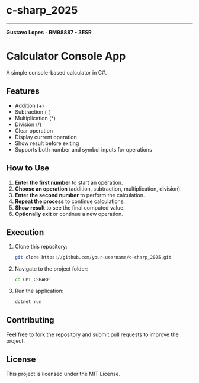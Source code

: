 # c-sharp_2025
---
**Gustavo Lopes - RM98887 - 3ESR**

# Calculator Console App

A simple console-based calculator in C#.

## Features
- Addition (+)
- Subtraction (-)
- Multiplication (*)
- Division (/)
- Clear operation
- Display current operation
- Show result before exiting
- Supports both number and symbol inputs for operations

## How to Use
1. **Enter the first number** to start an operation.
2. **Choose an operation** (addition, subtraction, multiplication, division).
3. **Enter the second number** to perform the calculation.
4. **Repeat the process** to continue calculations.
5. **Show result** to see the final computed value.
6. **Optionally exit** or continue a new operation.

## Execution
1. Clone this repository:
   ```sh
   git clone https://github.com/your-username/c-sharp_2025.git
   ```
2. Navigate to the project folder:
   ```sh
   cd CP1_CSHARP
   ```
3. Run the application:
   ```sh
   dotnet run
   ```


## Contributing
Feel free to fork the repository and submit pull requests to improve the project.

## License
This project is licensed under the MIT License.

